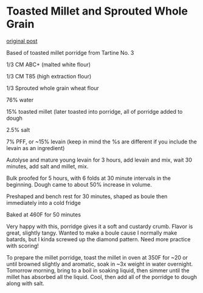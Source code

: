 # Toasted Millet and Sprouted Whole Grain

[original post](https://old.reddit.com/r/Sourdough/comments/od5dkc/toasted_millet_and_sprouted_whole_grain/)

Based of toasted millet porridge from Tartine No. 3

1/3 CM ABC+ (malted white flour)

1/3 CM T85 (high extraction flour)

1/3 Sprouted whole grain wheat flour

76% water

15% toasted millet (later toasted into porridge, all of porridge added to dough

2.5% salt

7% PFF, or ~15% levain (keep in mind the %s are different if you include the levain as an ingredient)

Autolyse and mature young levain for 3 hours, add levain and mix, wait 30 minutes, add salt and millet, mix.

Bulk proofed for 5 hours, with 6 folds at 30 minute intervals in the beginning. Dough came to about 50% increase in volume.

Preshaped and bench rest for 30 minutes, shaped as boule then immediately into a cold fridge

Baked at 460F for 50 minutes

Very happy with this, porridge gives it a soft and custardy crumb. Flavor is great, slightly tangy. Wanted to make a boule cause I normally make batards, but I kinda screwed up the diamond pattern. Need more practice with scoring!


To prepare the millet porridge, toast the millet in oven at 350F for ~20 or until browned slightly and aromatic, soak in ~3x weight in water overnight. Tomorrow morning, bring to a boil in soaking liquid, then simmer until the millet has absorbed all the liquid. Cool, then add all of the porridge to dough along with salt.